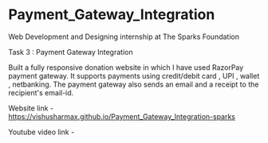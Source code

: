# Payment_Gateway_Integration

Web Development and Designing internship at The Sparks Foundation

Task 3 : Payment Gateway Integration

Built a fully responsive donation website in which I have used RazorPay payment gateway. It supports payments using credit/debit card , UPI , wallet , netbanking. The payment gateway also sends an email and a receipt to the recipient's email-id.

Website link - https://vishusharmax.github.io/Payment_Gateway_Integration-sparks

Youtube video link - 
